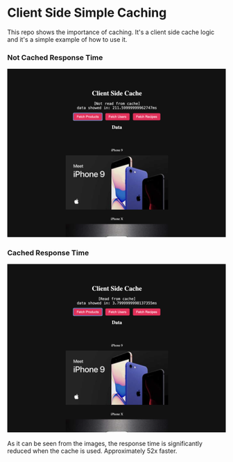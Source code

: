 # Client Side Simple Caching

This repo shows the importance of caching. It's a client side cache logic and it's a simple example of how to use it.

### Not Cached Response Time

![Not Cached Response Response Time](./assets/not-cache.png)

### Cached Response Time

![Not Cached Response Response Time](./assets/cache.png)

As it can be seen from the images, the response time is significantly reduced when the cache is used. Approximately 52x faster.
